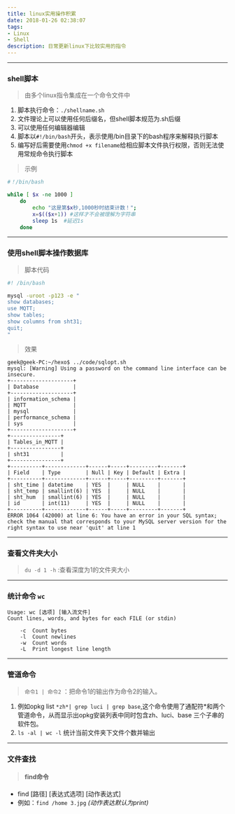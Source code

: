 ```yaml
---
title: linux实用操作积累
date: 2018-01-26 02:38:07
tags:
- Linux
- Shell
description: 日常更新linux下比较实用的指令
---
```


---

### shell脚本
>由多个linux指令集成在一个命令文件中

1. 脚本执行命令：`./shellname.sh`
1. 文件理论上可以使用任何后缀名，但shell脚本规范为.sh后缀
1. 可以使用任何编辑器编辑
1. 脚本以`#!/bin/bash`开头，表示使用/bin目录下的bash程序来解释执行脚本
1. 编写好后需要使用`chmod +x filename`给相应脚本文件执行权限，否则无法使用常规命令执行脚本

>示例

```sh
#！/bin/bash

while [ $x -ne 1000 ]
	do
		echo "这是第$x秒,1000秒时结束计数！";
		x=$(($x+1)) #这样才不会被理解为字符串
		sleep 1s  #延迟1s
	done
```

---

### 使用shell脚本操作数据库
>脚本代码

```sh
#! /bin/bash

mysql -uroot -p123 -e "
show databases;
use MQTT;
show tables;
show columns from sht31;
quit;
"
```
>效果

```
geek@geek-PC:~/hexo$ ../code/sqlopt.sh
mysql: [Warning] Using a password on the command line interface can be insecure.
+--------------------+
| Database           |
+--------------------+
| information_schema |
| MQTT               |
| mysql              |
| performance_schema |
| sys                |
+--------------------+
+----------------+
| Tables_in_MQTT |
+----------------+
| sht31          |
+----------------+
+----------+-------------+------+-----+---------+-------+
| Field    | Type        | Null | Key | Default | Extra |
+----------+-------------+------+-----+---------+-------+
| sht_time | datetime    | YES  |     | NULL    |       |
| sht_temp | smallint(6) | YES  |     | NULL    |       |
| sht_hum  | smallint(6) | YES  |     | NULL    |       |
| id       | int(11)     | YES  |     | NULL    |       |
+----------+-------------+------+-----+---------+-------+
ERROR 1064 (42000) at line 6: You have an error in your SQL syntax; check the manual that corresponds to your MySQL server version for the right syntax to use near 'quit' at line 1

```

---

### 查看文件夹大小

>`du -d 1 -h` :查看深度为1的文件夹大小

---

### 统计命令 `wc`
```
Usage: wc [选项] [输入流文件]
Count lines, words, and bytes for each FILE (or stdin)

	-c	Count bytes
	-l	Count newlines
	-w	Count words
	-L	Print longest line length
```

---

### 管道命令
>`命令1 | 命令2` ：把命令1的输出作为命令2的输入。

1. 例如opkg list `*zh*| grep luci | grep base`,这个命令使用了通配符*和两个管道命令，从而显示出opkg安装列表中同时包含zh、luci、base
三个子串的软件包。
2. `ls -al | wc -l` 统计当前文件夹下文件个数并输出

---

### 文件查找
>#### find命令    

+ find [路径] [表达式选项] [动作表达式]
+ 例如：`find /home 3.jpg` *(动作表达默认为print)*

